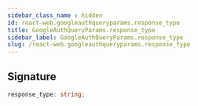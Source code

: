 ```yaml
---
sidebar_class_name : hidden
id: react-web.googleauthqueryparams.response_type
title: GoogleAuthQueryParams.response_type
sidebar_label: GoogleAuthQueryParams.response_type
slug: /react-web.googleauthqueryparams.response_type
---
```






## Signature

```typescript
response_type: string;
```

